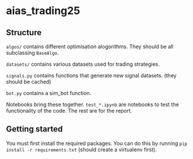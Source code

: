 # aias_trading25

## Structure

`algos/` contains different optimisation alogorithms. They should be all subclassing `BaseAlgo`.

`datasets/` contains various datasets used for trading strategies. 

`signals.py` contains functions that generate new signal datasets. (they should be cached)

`bot.py` contains a sim_bot function.

Notebooks bring these together. `test_*.ipynb` are notebooks to test the functionality of the code. The rest are for the report. 

## Getting started

You must first install the required packages. You can do this by running `pip install -r requirements.txt` (should create a virtualenv first).